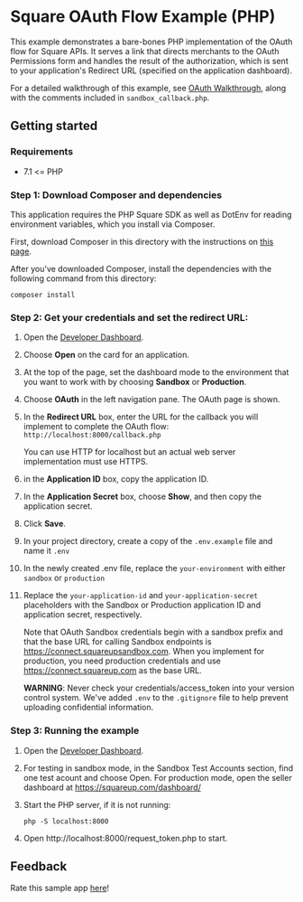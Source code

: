 # Square OAuth Flow Example (PHP)

This example demonstrates a bare-bones PHP implementation of the OAuth flow for
Square APIs. It serves a link that directs merchants to the OAuth Permissions form
and handles the result of the authorization, which is sent to your application's
Redirect URL (specified on the application dashboard).

For a detailed walkthrough of this example, see [OAuth Walkthrough](https://developer.squareup.com/docs/oauth-api/walkthrough),
along with the comments included in `sandbox_callback.php`.

## Getting started

### Requirements

* 7.1 <= PHP

### Step 1: Download Composer and dependencies

This application requires the PHP Square SDK as well as DotEnv for reading environment variables, which you install via
Composer.

First, download Composer in this directory with the instructions on
[this page](https://getcomposer.org/download/).

After you've downloaded Composer, install the dependencies with the following
command from this directory:

```
composer install
```

### Step 2: Get your credentials and set the redirect URL:

1. Open the [Developer Dashboard](https://developer.squareup.com/apps).
1. Choose **Open** on the card for an application.
1. At the top of the page, set the dashboard mode to the environment that you want to work with by choosing **Sandbox** or **Production**.
1. Choose **OAuth** in the left navigation pane. The OAuth page is shown.
1. In the **Redirect URL** box, enter the URL for the callback you will implement to complete the OAuth flow:
    `http://localhost:8000/callback.php`

    You can use HTTP for localhost but an actual web server implementation must use HTTPS.
1. in the **Application ID** box, copy the application ID.
1. In the **Application Secret** box, choose **Show**, and then copy the application secret.
1. Click **Save**.
1. In your project directory, create a copy of the `.env.example` file and name it `.env`
1. In the newly created .env file, replace the `your-environment` with either `sandbox` or `production`
1. Replace the `your-application-id` and `your-application-secret` placeholders with the Sandbox or Production application ID and application secret, respectively.

    Note that OAuth Sandbox credentials begin with a sandbox prefix and that the base URL for calling Sandbox endpoints is https://connect.squareupsandbox.com. When you implement for production, you need production credentials and use https://connect.squareup.com as the base URL.

   **WARNING**: Never check your credentials/access_token into your version control system. We've added `.env` to the `.gitignore` file to help prevent uploading confidential information.

### Step 3: Running the example

1. Open the [Developer Dashboard](https://developer.squareup.com/apps).

1. For testing in sandbox mode, in the Sandbox Test Accounts section, find one test acount and choose Open. For production mode, open the seller dashboard at https://squareup.com/dashboard/

1. Start the PHP server, if it is not running:

    ```
    php -S localhost:8000
    ```

1. Open http://localhost:8000/request_token.php to start.

## Feedback
Rate this sample app [here](https://delighted.com/t/Z1xmKSqy)!